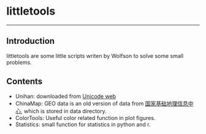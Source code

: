 # littletools #

***

## Introduction ##

littletools are some little scripts writen by Wolfson to solve some small problems.

## Contents ##
* Unihan: downloaded from [Unicode web](http://www.unicode.org/)
* ChinaMap: GEO data is an old version of data from
[国家基础地理信息中心](http://ngcc.sbsm.gov.cn/), which is stored in data directory.
* ColorTools: Useful color related function in plot figures.
* Statistics: small function for statistics in python and r.
